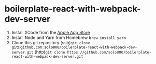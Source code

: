 # boilerplate-react-with-webpack-dev-server
1. Install XCode from the [Apple App Store](https://itunes.apple.com/us/app/xcode/id497799835?mt=12)
2. Install Node and Yarn from Homebrew `brew install yarn`
3. Clone this git repository (ssh)`git clone git@github.com:solo800/boilerplate-react-with-webpack-dev-server.git` (http)`git clone https://github.com/solo800/boilerplate-react-with-webpack-dev-server.git`
